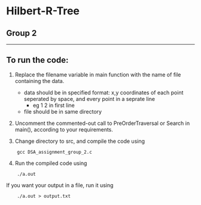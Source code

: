 # Hilbert-R-Tree

## Group 2

------

## To run the code:

1. Replace the filename variable in main function with the name of file containing the data. 

    - data should be in specified format: x,y coordinates of each point seperated by space, and every point in a seprate line
        - eg 1 2 in first line
    - file should be in same directory

2. Uncomment the commented-out call to PreOrderTraversal or Search in main(), according to your requirements.

3. Change directory to src, and compile the code using 

```
    gcc DSA_assignment_group_2.c
```

4. Run the compiled code using

```
    ./a.out
```
If you want your output in a file, run it using

```
    ./a.out > output.txt
```
